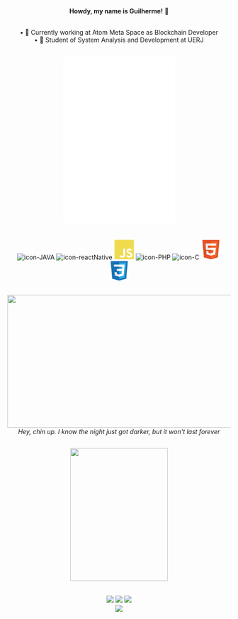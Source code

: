 <div align="center">
<b>Howdy, my name is Guilherme!</b> 👋
<br><br>



 •  🔭 Currently working at Atom Meta Space as Blockchain Developer <br>
 • 🌱 Student of System Analysis and Development at UERJ
</div>

##

<div align="center">
 <img src="github-metrics.svg" alt="Metrics" width="50%">
 </div>
  <div align="center" style="display: inline_block"><br><br>
    <img alt="icon-JAVA" height="45" width="45" src="https://cdn.jsdelivr.net/gh/devicons/devicon/icons/java/java-original-wordmark.svg">
    <img alt="icon-reactNative" height="45" width="40" src="https://cdn.worldvectorlogo.com/logos/react-native-1.svg">
    <img alt="icon-Js" height="45" width="45" src="https://raw.githubusercontent.com/devicons/devicon/master/icons/javascript/javascript-plain.svg">
    <img alt="icon-PHP" height="45" width="45" src="https://cdn.jsdelivr.net/gh/devicons/devicon/icons/php/php-plain.svg">
    <img alt="icon-C" height="45" width="45" src="https://cdn.jsdelivr.net/gh/devicons/devicon/icons/c/c-original.svg">
    <img alt="icon-HTML" height="45" width="45" src="https://raw.githubusercontent.com/devicons/devicon/master/icons/html5/html5-original.svg">
    <img alt="icon-CSS" height="45" width="45" src="https://raw.githubusercontent.com/devicons/devicon/master/icons/css3/css3-original.svg">
  </div>
  
  ##
  
  <div align="center">
    <img align="center" height="300" width="600"src="https://i.pinimg.com/originals/77/93/d5/7793d5791d611e8a619a2a37bd5c4c29.gif"/><br>
   <em>Hey, chin up. I know the night just got darker, but it won't last forever</em>
  </div>
  
  ##
  
  <p align="center">
  <img width="220" height="300" src="https://spotify-github-profile.vercel.app/api/view.svg?uid=21h3bfeechjffdb7va5bndiwq&cover_image=true&theme=default&show_offline=false&background_color=121212&interchange=true&bar_color_cover=true">
</p>

##
  
  <div align="center"> 
  <a href="https://instagram.com/skrmartins" target="_blank"><img src="https://img.shields.io/badge/-Instagram-%23E4405F?style=for-the-badge&logo=instagram&logoColor=white" target="_blank"></a>
  <a href = "mailto:guilhermebarradasdev@gmail.com"><img src="https://img.shields.io/badge/-Gmail-%23333?style=for-the-badge&logo=gmail&logoColor=white" target="_blank"></a>
  <a href="https://www.linkedin.com/in/guilherme-barradas-47781820b/" target="_blank"><img src="https://img.shields.io/badge/-LinkedIn-%230077B5?style=for-the-badge&logo=linkedin&logoColor=white" target="_blank"></a> 
 <div align="center">
  <img align="center"src="https://capsule-render.vercel.app/api?type=waving&color=gradient&height=110&section=footer&animation=twinkling" />
</div>
